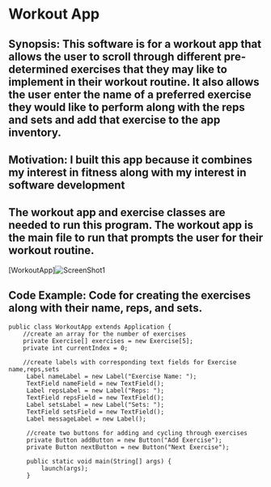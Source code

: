 # Workout App
## Synopsis: This software is for a workout app that allows the user to scroll through different pre-determined exercises that they may like to implement in their workout routine. It also allows the user enter the name of a preferred exercise they would like to perform along with the reps and sets and add that exercise to the app inventory.
## Motivation: I built this app because it combines my interest in fitness along with my interest in software development
## The workout app and exercise classes are needed to run this program. The workout app is the main file to run that prompts the user for their workout routine.
[WorkoutApp]![ScreenShot1](https://github.com/Luke-Maggio/CSCI_1111_OOP2_Coursework/assets/128526709/4e21ca45-d996-4074-92c5-f5b1649d8e83)
## Code Example: Code for creating the exercises along with their name, reps, and sets. 
```
public class WorkoutApp extends Application {
	//create an array for the number of exercises 
	private Exercise[] exercises = new Exercise[5];
	private int currentIndex = 0;
	
	//create labels with corresponding text fields for Exercise name,reps,sets
	 Label nameLabel = new Label("Exercise Name: ");
	 TextField nameField = new TextField();
	 Label repsLabel = new Label("Reps: ");
	 TextField repsField = new TextField();
	 Label setsLabel = new Label("Sets: ");
	 TextField setsField = new TextField();
	 Label messageLabel = new Label();
	 
	 //create two buttons for adding and cycling through exercises
	 private Button addButton = new Button("Add Exercise");
	 private Button nextButton = new Button("Next Exercise");
	 
	 public static void main(String[] args) {
		 launch(args);
	 }
   ```
   ##
